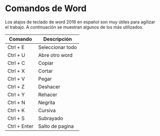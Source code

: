 # Comandos de Word

Los atajos de teclado de word 2016 en español son muy útiles para agilizar el trabajo. A continuación se muestran algunos de los más utilizados.

| Comando | Descripción |
| ------- | ----------- |
| Ctrl + E | Seleccionar todo |
| Ctrl + U | Abre otro word |
| Ctrl + C | Copiar |
| Ctrl + X | Cortar |
| Ctrl + V | Pegar |
| Ctrl + Z | Deshacer |
| Ctrl + Y | Rehacer |
| Ctrl + N | Negrita |
| Ctrl + K | Cursiva |
| Ctrl + S | Subrayado |
| Ctrl + Enter | Salto de pagina|
 